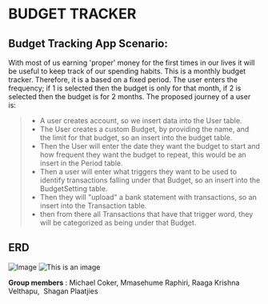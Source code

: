 # BUDGET TRACKER 

## Budget Tracking App Scenario: 
With most of us earning 'proper' money for the first times in our lives it will be useful to keep track of our spending habits. This is a monthly budget tracker. Therefore, it is a based on a fixed period. 
The user enters the frequency; if 1 is selected then the budget is only for that month, if 2 is selected then the budget is for 2 months. The proposed journey of a user is: 
> - A user creates account, so we insert data into the User table.
> - The User creates a custom Budget, by providing the name, and the limit for that budget, so an insert into the budget table.
> - Then the User will enter the date they want the budget to start and how frequent they want the budget to repeat, this would be an insert in the Period table.
> - Then a user will enter what triggers they want to be used to identify transactions falling under that Budget, so an insert into the BudgetSetting table.
> - Then they will "upload" a bank statement with transactions, so an insert into the Transaction table.
> - then from there all Transactions that have that trigger word, they will be categorized as being under that Budget. 

## ERD
![Image](https://imgur.com/a/CJnAiwP)
![This is an image](https://imgur.com/KVnqc6U)


**Group members** : Michael Coker, Mmasehume Raphiri, Raaga Krishna Velthapu,  Shagan Plaatjies
